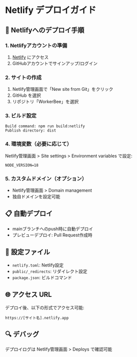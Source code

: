 # Netlify デプロイガイド

## 🚀 Netlifyへのデプロイ手順

### 1. Netlifyアカウントの準備
1. [Netlify](https://netlify.com) にアクセス
2. GitHubアカウントでサインアップ/ログイン

### 2. サイトの作成
1. Netlify管理画面で「New site from Git」をクリック
2. GitHub を選択
3. リポジトリ「WorkerBee」を選択

### 3. ビルド設定
```
Build command: npm run build:netlify
Publish directory: dist
```

### 4. 環境変数（必要に応じて）
Netlify管理画面 > Site settings > Environment variables で設定:
```
NODE_VERSION=18
```

### 5. カスタムドメイン（オプション）
- Netlify管理画面 > Domain management
- 独自ドメインを設定可能

## 📋 自動デプロイ
- mainブランチへのpush時に自動デプロイ
- プレビューデプロイ: Pull Request作成時

## 🔧 設定ファイル
- `netlify.toml`: Netlify設定
- `public/_redirects`: リダイレクト設定
- `package.json`: ビルドコマンド

## 🌐 アクセス URL
デプロイ後、以下の形式でアクセス可能:
```
https://[サイト名].netlify.app
```

## 🔍 デバッグ
デプロイログは Netlify管理画面 > Deploys で確認可能
